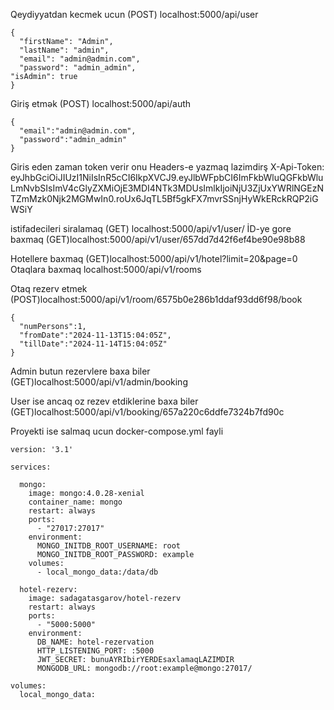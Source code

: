 Qeydiyyatdan kecmek ucun
(POST) localhost:5000/api/user
```
{
  "firstName": "Admin",
  "lastName": "admin",
  "email": "admin@admin.com",
  "password": "admin_admin",
"isAdmin": true
}
```
Giriş etmək
(POST) localhost:5000/api/auth 
```
{
  "email":"admin@admin.com",
  "password":"admin_admin"
}
```
Giris eden zaman token verir onu Headers-e yazmaq lazimdirş
X-Api-Token: eyJhbGciOiJIUzI1NiIsInR5cCI6IkpXVCJ9.eyJlbWFpbCI6ImFkbWluQGFkbWluLmNvbSIsImV4cGlyZXMiOjE3MDI4NTk3MDUsImlkIjoiNjU3ZjUxYWRlNGEzNTZmMzk0Njk2MGMwIn0.roUx6JqTL5Bf5gkFX7mvrSSnjHyWkERckRQP2iGWSiY


istifadecileri siralamaq 
(GET) localhost:5000/api/v1/user/
İD-ye gore baxmaq
(GET)localhost:5000/api/v1/user/657dd7d42f6ef4be90e98b88

Hotellere baxmaq
(GET)localhost:5000/api/v1/hotel?limit=20&page=0
Otaqlara baxmaq
localhost:5000/api/v1/rooms

Otaq rezerv etmek
(POST)localhost:5000/api/v1/room/6575b0e286b1ddaf93dd6f98/book
```
{
  "numPersons":1,
  "fromDate":"2024-11-13T15:04:05Z",
  "tillDate":"2024-11-14T15:04:05Z"
}
```
Admin butun rezervlere baxa biler
(GET)localhost:5000/api/v1/admin/booking

User ise ancaq oz rezev etdiklerine baxa biler
(GET)localhost:5000/api/v1/booking/657a220c6ddfe7324b7fd90c


Proyekti ise salmaq ucun docker-compose.yml fayli
```
version: '3.1'

services:

  mongo:
    image: mongo:4.0.28-xenial
    container_name: mongo
    restart: always
    ports:
      - "27017:27017"
    environment:
      MONGO_INITDB_ROOT_USERNAME: root
      MONGO_INITDB_ROOT_PASSWORD: example
    volumes:
      - local_mongo_data:/data/db

  hotel-rezerv:
    image: sadagatasgarov/hotel-rezerv
    restart: always
    ports:
      - "5000:5000"
    environment:
      DB_NAME: hotel-rezervation
      HTTP_LISTENING_PORT: :5000
      JWT_SECRET: bunuAYRIbirYERDEsaxlamaqLAZIMDIR
      MONGODB_URL: mongodb://root:example@mongo:27017/

volumes:
  local_mongo_data:
```


